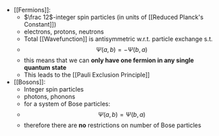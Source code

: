 - [[Fermions]]:
	- $\frac 12$-integer spin particles (in units of [[Reduced Planck's Constant]])
	- electrons, protons, neutrons
	- Total [[Wavefunction]] is antisymmetric w.r.t. particle exchange s.t.
	- $$\Psi(a,b)=-\Psi(b,a)$$
	- this means that we can **only have one fermion in any single quantum state**
	- This leads to the [[Pauli Exclusion Principle]] 
- [[Bosons]]:
	- Integer spin particles
	- photons, phonons
	- for a system of Bose particles:
	- $$\Psi(a,b)=\Psi(b,a)$$
	- therefore there are **no** restrictions on number of Bose particles